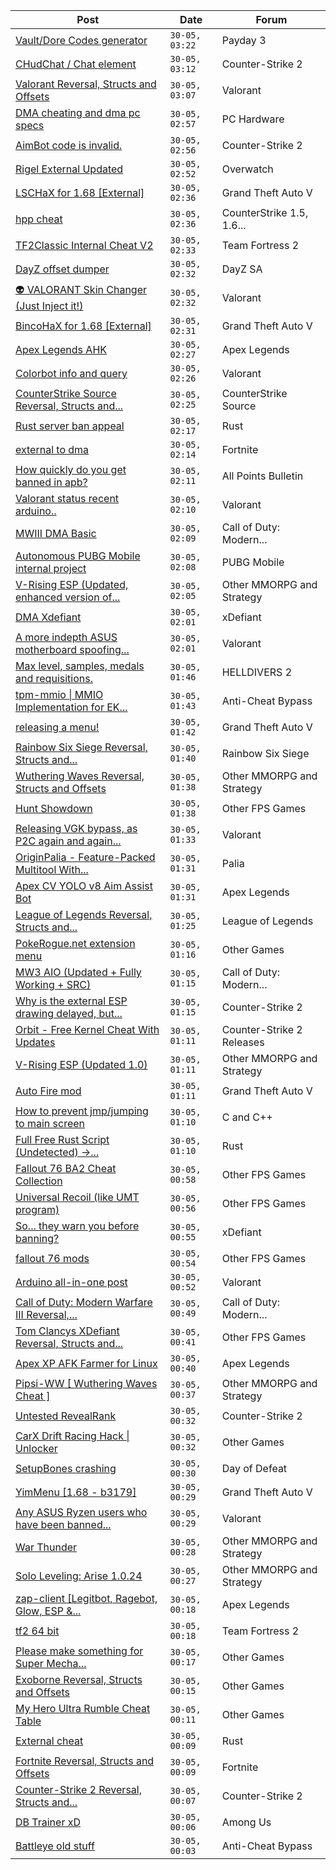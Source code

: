 |Post|Date|Forum|
|----|----|-----|
|[Vault/Dore Codes generator](https://www.unknowncheats.me/forum/payday-3-a/611592-vault-dore-codes-generator.html)|`30-05, 03:22`|Payday 3|
|[CHudChat / Chat element](https://www.unknowncheats.me/forum/counter-strike-2-a/633390-chudchat-chat-element.html)|`30-05, 03:12`|Counter-Strike 2|
|[Valorant Reversal, Structs and Offsets](https://www.unknowncheats.me/forum/valorant/385792-valorant-reversal-structs-offsets.html)|`30-05, 03:07`|Valorant|
|[DMA cheating and dma pc specs](https://www.unknowncheats.me/forum/pc-hardware/631807-dma-cheating-dma-pc-specs.html)|`30-05, 02:57`|PC Hardware|
|[AimBot code is invalid.](https://www.unknowncheats.me/forum/counter-strike-2-a/638586-aimbot-code-invalid.html)|`30-05, 02:56`|Counter-Strike 2|
|[Rigel External Updated](https://www.unknowncheats.me/forum/overwatch/632941-rigel-external-updated.html)|`30-05, 02:52`|Overwatch|
|[LSCHaX for 1.68 \[External\]](https://www.unknowncheats.me/forum/grand-theft-auto-v/224075-lschax-1-68-external.html)|`30-05, 02:36`|Grand Theft Auto V|
|[hpp cheat](https://www.unknowncheats.me/forum/counterstrike-1-5-1-6-and-mods/639579-hpp-cheat.html)|`30-05, 02:36`|CounterStrike 1.5, 1.6...|
|[TF2Classic Internal Cheat V2](https://www.unknowncheats.me/forum/team-fortress-2-a/598383-tf2classic-internal-cheat-v2.html)|`30-05, 02:33`|Team Fortress 2|
|[DayZ offset dumper](https://www.unknowncheats.me/forum/dayz-sa/639445-dayz-offset-dumper.html)|`30-05, 02:32`|DayZ SA|
|[👽 VALORANT Skin Changer (Just Inject it!)](https://www.unknowncheats.me/forum/valorant/517551-valorant-skin-changer-inject.html)|`30-05, 02:32`|Valorant|
|[BincoHaX for 1.68 \[External\]](https://www.unknowncheats.me/forum/grand-theft-auto-v/250308-bincohax-1-68-external.html)|`30-05, 02:31`|Grand Theft Auto V|
|[Apex Legends AHK](https://www.unknowncheats.me/forum/apex-legends/609300-apex-legends-ahk.html)|`30-05, 02:27`|Apex Legends|
|[Colorbot info and query](https://www.unknowncheats.me/forum/valorant/639335-colorbot-info-query.html)|`30-05, 02:26`|Valorant|
|[CounterStrike Source Reversal, Structs and...](https://www.unknowncheats.me/forum/counterstrike-source/157661-counterstrike-source-reversal-structs-offsets.html)|`30-05, 02:25`|CounterStrike Source|
|[Rust server ban appeal](https://www.unknowncheats.me/forum/rust/639633-rust-server-ban-appeal.html)|`30-05, 02:17`|Rust|
|[external to dma](https://www.unknowncheats.me/forum/fortnite/639103-external-dma.html)|`30-05, 02:14`|Fortnite|
|[How quickly do you get banned in apb?](https://www.unknowncheats.me/forum/all-points-bulletin/510635-quickly-banned-apb.html)|`30-05, 02:11`|All Points Bulletin|
|[Valorant status recent arduino..](https://www.unknowncheats.me/forum/valorant/639638-valorant-status-recent-arduino.html)|`30-05, 02:10`|Valorant|
|[MWIII DMA Basic](https://www.unknowncheats.me/forum/call-of-duty-modern-warfare-iii/619202-mwiii-dma-basic.html)|`30-05, 02:09`|Call of Duty: Modern...|
|[Autonomous PUBG Mobile internal project](https://www.unknowncheats.me/forum/pubg-mobile/626125-autonomous-pubg-mobile-internal-project.html)|`30-05, 02:08`|PUBG Mobile|
|[V-Rising ESP (Updated, enhanced version of...](https://www.unknowncheats.me/forum/other-mmorpg-and-strategy/596098-rising-esp-updated-enhanced-version-vampitizer.html)|`30-05, 02:05`|Other MMORPG and Strategy|
|[DMA Xdefiant](https://www.unknowncheats.me/forum/xdefiant/639635-dma-xdefiant.html)|`30-05, 02:01`|xDefiant|
|[A more indepth ASUS motherboard spoofing...](https://www.unknowncheats.me/forum/valorant/638105-indepth-asus-motherboard-spoofing-guide.html)|`30-05, 02:01`|Valorant|
|[Max level, samples, medals and requisitions.](https://www.unknowncheats.me/forum/helldivers-2-a/634711-max-level-samples-medals-requisitions.html)|`30-05, 01:46`|HELLDIVERS 2|
|[tpm-mmio \| MMIO Implementation for EK...](https://www.unknowncheats.me/forum/anti-cheat-bypass/639477-tpm-mmio-mmio-implementation-ek-retrieval.html)|`30-05, 01:43`|Anti-Cheat Bypass|
|[releasing a menu!](https://www.unknowncheats.me/forum/grand-theft-auto-v/639506-releasing-menu.html)|`30-05, 01:42`|Grand Theft Auto V|
|[Rainbow Six Siege Reversal, Structs and...](https://www.unknowncheats.me/forum/rainbow-six-siege/255148-rainbow-six-siege-reversal-structs-offsets.html)|`30-05, 01:40`|Rainbow Six Siege|
|[Wuthering Waves Reversal, Structs and Offsets](https://www.unknowncheats.me/forum/other-mmorpg-and-strategy/638643-wuthering-waves-reversal-structs-offsets.html)|`30-05, 01:38`|Other MMORPG and Strategy|
|[Hunt Showdown](https://www.unknowncheats.me/forum/other-fps-games/350352-hunt-showdown.html)|`30-05, 01:38`|Other FPS Games|
|[Releasing VGK bypass, as P2C again and again...](https://www.unknowncheats.me/forum/valorant/635930-releasing-vgk-bypass-p2c-selling-free-public.html)|`30-05, 01:33`|Valorant|
|[OriginPalia - Feature-Packed Multitool With...](https://www.unknowncheats.me/forum/palia/636934-originpalia-feature-packed-multitool-imagine.html)|`30-05, 01:31`|Palia|
|[Apex CV YOLO v8 Aim Assist Bot](https://www.unknowncheats.me/forum/apex-legends/624584-apex-cv-yolo-v8-aim-assist-bot.html)|`30-05, 01:31`|Apex Legends|
|[League of Legends Reversal, Structs and...](https://www.unknowncheats.me/forum/league-of-legends/310587-league-legends-reversal-structs-offsets.html)|`30-05, 01:25`|League of Legends|
|[PokeRogue.net extension menu](https://www.unknowncheats.me/forum/other-games/636038-pokerogue-net-extension-menu.html)|`30-05, 01:16`|Other Games|
|[MW3 AIO (Updated + Fully Working + SRC)](https://www.unknowncheats.me/forum/call-of-duty-modern-warfare-iii/638491-mw3-aio-updated-src.html)|`30-05, 01:15`|Call of Duty: Modern...|
|[Why is the external ESP drawing delayed, but...](https://www.unknowncheats.me/forum/counter-strike-2-a/639629-external-esp-drawing-delayed-custom-battle.html)|`30-05, 01:15`|Counter-Strike 2|
|[Orbit - Free Kernel Cheat With Updates](https://www.unknowncheats.me/forum/counter-strike-2-releases/629494-orbit-free-kernel-cheat-updates.html)|`30-05, 01:11`|Counter-Strike 2 Releases|
|[V-Rising ESP (Updated 1.0)](https://www.unknowncheats.me/forum/other-mmorpg-and-strategy/639282-rising-esp-updated-1-0-a.html)|`30-05, 01:11`|Other MMORPG and Strategy|
|[Auto Fire mod](https://www.unknowncheats.me/forum/grand-theft-auto-v/639356-auto-fire-mod.html)|`30-05, 01:11`|Grand Theft Auto V|
|[How to prevent jmp/jumping to main screen](https://www.unknowncheats.me/forum/c-and-c-/639545-prevent-jmp-jumping-main-screen.html)|`30-05, 01:10`|C and C++|
|[Full Free Rust Script (Undetected) ->...](https://www.unknowncheats.me/forum/rust/634920-free-rust-script-undetected-30-04-2024-a.html)|`30-05, 01:10`|Rust|
|[Fallout 76 BA2 Cheat Collection](https://www.unknowncheats.me/forum/other-fps-games/519969-fallout-76-ba2-cheat-collection.html)|`30-05, 00:58`|Other FPS Games|
|[Universal Recoil (like UMT program)](https://www.unknowncheats.me/forum/other-fps-games/617894-universal-recoil-umt-program.html)|`30-05, 00:56`|Other FPS Games|
|[So... they warn you before banning?](https://www.unknowncheats.me/forum/xdefiant/639406-warn-banning.html)|`30-05, 00:55`|xDefiant|
|[fallout 76 mods](https://www.unknowncheats.me/forum/other-fps-games/637757-fallout-76-mods.html)|`30-05, 00:54`|Other FPS Games|
|[Arduino all-in-one post](https://www.unknowncheats.me/forum/valorant/639560-arduino-post.html)|`30-05, 00:52`|Valorant|
|[Call of Duty: Modern Warfare III Reversal,...](https://www.unknowncheats.me/forum/call-of-duty-modern-warfare-iii/605287-call-duty-modern-warfare-iii-reversal-structs-offsets.html)|`30-05, 00:49`|Call of Duty: Modern...|
|[Tom Clancys XDefiant Reversal, Structs and...](https://www.unknowncheats.me/forum/other-fps-games/464903-tom-clancys-xdefiant-reversal-structs-offsets.html)|`30-05, 00:41`|Other FPS Games|
|[Apex XP AFK Farmer for Linux](https://www.unknowncheats.me/forum/apex-legends/639620-apex-xp-afk-farmer-linux.html)|`30-05, 00:40`|Apex Legends|
|[Pipsi-WW \[ Wuthering Waves Cheat \]](https://www.unknowncheats.me/forum/other-mmorpg-and-strategy/638632-pipsi-ww-wuthering-waves-cheat.html)|`30-05, 00:37`|Other MMORPG and Strategy|
|[Untested RevealRank](https://www.unknowncheats.me/forum/counter-strike-2-a/639342-untested-revealrank.html)|`30-05, 00:32`|Counter-Strike 2|
|[CarX Drift Racing Hack \| Unlocker](https://www.unknowncheats.me/forum/other-games/570271-carx-drift-racing-hack-unlocker.html)|`30-05, 00:32`|Other Games|
|[SetupBones crashing](https://www.unknowncheats.me/forum/day-of-defeat/639544-setupbones-crashing.html)|`30-05, 00:30`|Day of Defeat|
|[YimMenu \[1.68 - b3179\]](https://www.unknowncheats.me/forum/grand-theft-auto-v/476972-yimmenu-1-68-b3179.html)|`30-05, 00:29`|Grand Theft Auto V|
|[Any ASUS Ryzen users who have been banned...](https://www.unknowncheats.me/forum/valorant/638048-asus-ryzen-users-banned-spoofed-recently.html)|`30-05, 00:29`|Valorant|
|[War Thunder](https://www.unknowncheats.me/forum/other-mmorpg-and-strategy/85949-war-thunder.html)|`30-05, 00:28`|Other MMORPG and Strategy|
|[Solo Leveling: Arise 1.0.24](https://www.unknowncheats.me/forum/other-mmorpg-and-strategy/632972-solo-leveling-arise-1-0-24-a.html)|`30-05, 00:27`|Other MMORPG and Strategy|
|[zap-client \[Legitbot, Ragebot, Glow, ESP &...](https://www.unknowncheats.me/forum/apex-legends/628823-zap-client-legitbot-ragebot-glow-esp.html)|`30-05, 00:18`|Apex Legends|
|[tf2 64 bit](https://www.unknowncheats.me/forum/team-fortress-2-a/639536-tf2-64-bit.html)|`30-05, 00:18`|Team Fortress 2|
|[Please make something for Super Mecha...](https://www.unknowncheats.me/forum/other-games/639618-please-super-mecha-champions.html)|`30-05, 00:17`|Other Games|
|[Exoborne Reversal, Structs and Offsets](https://www.unknowncheats.me/forum/other-games/639617-exoborne-reversal-structs-offsets.html)|`30-05, 00:15`|Other Games|
|[My Hero Ultra Rumble Cheat Table](https://www.unknowncheats.me/forum/other-games/604426-hero-ultra-rumble-cheat-table.html)|`30-05, 00:11`|Other Games|
|[External cheat](https://www.unknowncheats.me/forum/rust/639463-external-cheat.html)|`30-05, 00:09`|Rust|
|[Fortnite Reversal, Structs and Offsets](https://www.unknowncheats.me/forum/fortnite/235061-fortnite-reversal-structs-offsets.html)|`30-05, 00:09`|Fortnite|
|[Counter-Strike 2 Reversal, Structs and...](https://www.unknowncheats.me/forum/counter-strike-2-a/576077-counter-strike-2-reversal-structs-offsets.html)|`30-05, 00:07`|Counter-Strike 2|
|[DB Trainer xD](https://www.unknowncheats.me/forum/among-us/635316-db-trainer-xd.html)|`30-05, 00:06`|Among Us|
|[Battleye old stuff](https://www.unknowncheats.me/forum/anti-cheat-bypass/639616-battleye-stuff.html)|`30-05, 00:03`|Anti-Cheat Bypass|
